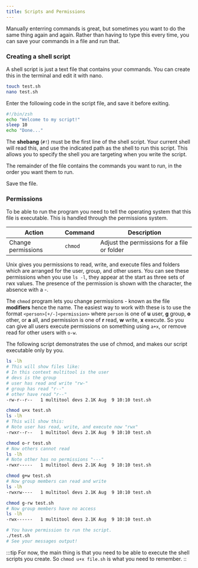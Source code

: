 ```yaml
---
title: Scripts and Permissions
---
```


Manually enterring commands is great, but sometimes you want to do the same thing again and again. Rather than having to type this every time, you can save your commands in a file and run that.

### Creating a shell script

A shell script is just a text file that contains your commands. You can create this in the terminal and edit it with nano.

```sh
touch test.sh
nano test.sh
```

Enter the following code in the script file, and save it before exiting.

```sh
#!/bin/zsh
echo "Welcome to my script!"
sleep 10
echo "Done..."
```

The **shebang** (`#!`) must be the first line of the shell script. Your current shell will read this, and use the indicated path as the shell to run this script. This allows you to specify the shell you are targeting when you write the script.

The remainder of the file contains the commands you want to run, in the order you want them to run.

Save the file.

### Permissions

To be able to run the program you need to tell the operating system that this file is executable. This is handled through the permissions system.

|**Action**               |**Command**  |**Description**|
|-------------------------|-------------|-----------------------------------------------------------------------------------|
|Change permissions           |`chmod`      | Adjust the permissions for a file or folder |

Unix gives you permissions to read, write, and execute files and folders which are arranged for the user, group, and other users. You can see these permissions when you use `ls -l`, they appear at the start as three sets of rwx values. The presence of the permission is shown with the character, the absence with a -. 

The `chmod` program lets you change permissions - known as the file **modifiers** hence the name. The easiest way to work with these is to use the format `<person>[+/-]<permission>` where `person` is one of **u** user, **g** group, **o** other, or **a** all, and permission is one of **r** read, **w** write, **x** execute. So you can give all users execute permissions on something using `a+x`, or remove read for other users with `o-w`.

The following script demonstrates the use of chmod, and makes our script executable only by you.

```sh
ls -lh
# This will show files like:
# In this context multitool is the user
# devs is the group
# user has read and write "rw-"
# group has read "r--"
# other have read "r--"
-rw-r--r--   1 multitool devs 2.1K Aug  9 10:10 test.sh

chmod u+x test.sh
ls -lh
# This will show this:
# Note user has read, write, and execute now "rwx"
-rwxr--r--   1 multitool devs 2.1K Aug  9 10:10 test.sh

chmod o-r test.sh
# Now others cannot read
ls -lh
# Note other has no permissions "---"
-rwxr-----   1 multitool devs 2.1K Aug  9 10:10 test.sh

chmod g+w test.sh
# Now group members can read and write
ls -lh
-rwxrw----   1 multitool devs 2.1K Aug  9 10:10 test.sh

chmod g-rw test.sh
# Now group members have no access
ls -lh
-rwx------   1 multitool devs 2.1K Aug  9 10:10 test.sh

# You have permission to run the script.
./test.sh
# See your messages output!
```

:::tip
For now, the main thing is that you need to be able to execute the shell scripts you create. So `chmod u+x file.sh` is what you need to remember.
::
